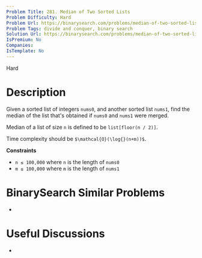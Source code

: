 ```yaml
---
Problem Title: 281. Median of Two Sorted Lists
Problem Difficulty: Hard
Problem Url: https://binarysearch.com/problems/median-of-two-sorted-lists/
Problem Tags: divide and conquer, binary search
Solution Url: https://binarysearch.com/problems/median-of-two-sorted-lists/solutions/
IsPremium: No
Companies: 
IsTemplate: No
---
```


<span style="color: ;">Hard</span>

# Description

Given a sorted list of integers `nums0`, and another sorted list `nums1`, find the median of the list that's obtained if `nums0` and `nums1` were merged.

Median of a list of size `n` is defined to be `list[floor(n / 2)]`.

Time complexity should be `$\mathcal{O}(\log{}(n+m))$`.


**Constraints**
- `n ≤ 100,000` where `n` is the length of `nums0`
- `m ≤ 100,000` where `m` is the length of `nums1`

# BinarySearch Similar Problems

- []()

# Useful Discussions

- []()
